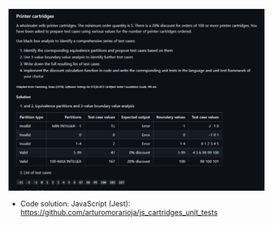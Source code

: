 ![Image](printer_cartridges_image.jpg)

- Code solution: JavaScript (Jest): https://github.com/arturomorarioja/js_cartridges_unit_tests